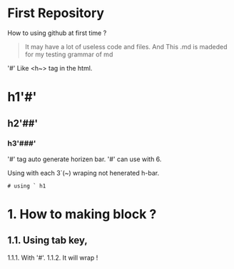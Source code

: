 # First Repository

How to using github at first time ?
> It may have a lot of useless code and files.
> And This .md is madeded for my testing grammar of md

'#' Like <h~> tag in the html.
# h1'#'
## h2'##'
### h3'###'
'#' tag auto generate horizen bar.
'#' can use with 6.

Using with each 3`(~) wraping not henerated h-bar.
```
# using ` h1
```
# 1. How to making block ?
## 1.1. Using tab key,
   1.1.1. With '#'.
   1.1.2. It will wrap !

